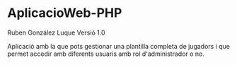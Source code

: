 # AplicacioWeb-PHP
Ruben González Luque
Versió 1.0

Aplicació amb la que pots gestionar una plantilla completa de jugadors i que permet accedir amb diferents usuaris amb rol d'administrador o no.
